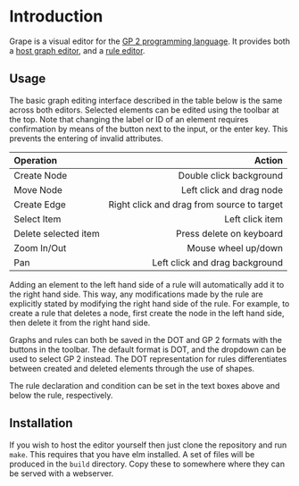 # Introduction

Grape is a visual editor for the [GP 2 programming language](https://timothyatkinson.github.io/). It provides both a [host graph editor](https://uoycs-plasma.github.io/GP2-Editor/graph), and a [rule editor](https://uoycs-plasma.github.io/GP2-Editor/rule).

## Usage

The basic graph editing interface described in the table below is the same across both editors. Selected elements can be edited using the toolbar at the top. Note that changing the label or ID of an element requires confirmation by means of the button next to the input, or the enter key. This prevents the entering of invalid attributes.

| Operation             | Action                                     |
|:--------------------- | ------------------------------------------:|
| Create Node           | Double click background                    |
| Move Node             | Left click and drag node                   |
| Create Edge           | Right click and drag from source to target |
| Select Item           | Left click item                            |
| Delete selected item  | Press delete on keyboard                   |
| Zoom In/Out           | Mouse wheel up/down                        |
| Pan                   | Left click and drag background             |


Adding an element to the left hand side of a rule will automatically add it to the right hand side. This way, any modifications made by the rule are explicitly stated by modifying the right hand side of the rule. For example, to create a rule that deletes a node, first create the node in the left hand side, then delete it from the right hand side.

Graphs and rules can both be saved in the DOT and GP 2 formats with the buttons in the toolbar. The default format is DOT, and the dropdown can be used to select GP 2 instead. The DOT representation for rules differentiates between created and deleted elements through the use of shapes.

The rule declaration and condition can be set in the text boxes above and below the rule, respectively.

## Installation

If you wish to host the editor yourself then just clone the repository and run `make`. This requires that you have elm installed. A set of files will be produced in the `build` directory. Copy these to somewhere where they can be served with a webserver.

